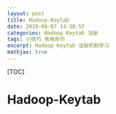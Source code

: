 ```yaml
---
layout: post
title: Hadoop-Keytab
date: 2019-08-07 14:38:57
categories: Hadoop Keytab 注册
tags: 小技巧 常用命令
excerpt: Hadoop Keytab 注册机制学习
mathjax: true
---
```


[TOC]

# Hadoop-Keytab


